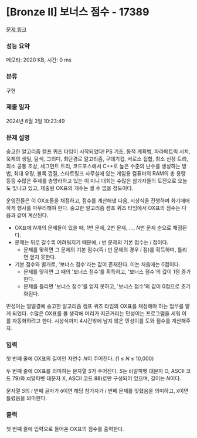 # [Bronze II] 보너스 점수 - 17389 

[문제 링크](https://www.acmicpc.net/problem/17389) 

### 성능 요약

메모리: 2020 KB, 시간: 0 ms

### 분류

구현

### 제출 일자

2024년 6월 3일 10:23:49

### 문제 설명

<p>숭고한 알고리즘 캠프 퀴즈 타임이 시작되었다! PS 기초, 동적 계획법, 파라메트릭 서치, 욱제의 생일, 탐색, 그리디, 최단경로 알고리즘, 구데기컵, 서로소 집합, 최소 신장 트리, 최소 공통 조상, 세그먼트 트리, 코드포스에서 C++로 높은 수준의 난수를 생성하는 방법, 최대 유량, 볼록 껍질, 스타트링크 사무실에 있는 게임용 컴퓨터의 RAM의 총 용량 등등 수많은 주제를 총망라하고 있는 이 미니 대회는 수많은 참가자들의 도전으로 오늘도 빛나고 있고, 제출된 OX표의 개수는 셀 수 없을 정도이다.</p>

<p>운영진들은 이 OX표들을 채점하고, 점수를 계산해낸 다음, 시상식을 진행하며 화기애애하게 행사를 마무리해야 한다. 숭고한 알고리즘 캠프 퀴즈 타임에서 OX표의 점수는 다음과 같이 계산된다.</p>

<ul>
	<li>OX표에 <em>N</em>개의 문제들이 있을 때, 1번 문제, 2번 문제, ..., <em>N</em>번 문제 순으로 채점된다.</li>
	<li>문제는 뒤로 갈수록 어려워지기 때문에, <em>i</em> 번 문제의 기본 점수는 <em>i</em> 점이다.
	<ul>
		<li>문제를 맞히면 그 문제의 기본 점수(즉 <em>i </em>번 문제의 경우 <em>i</em> 점)를 획득하며, 틀리면 얻지 못한다.</li>
	</ul>
	</li>
	<li>기본 점수와 별개로, '보너스 점수'라는 값이 존재한다. 이는 처음에는 0점이다.
	<ul>
		<li>문제를 맞히면 그 때의 '보너스 점수'를 획득하고, '보너스 점수'의 값이 1점 증가한다.</li>
		<li>문제를 틀리면 '보너스 점수'를 얻지 못하고, '보너스 점수'의 값이 0점으로 초기화된다.</li>
	</ul>
	</li>
</ul>

<p>민성이는 얼떨결에 숭고한 알고리즘 캠프 퀴즈 타임의 OX표를 채점해야 하는 업무를 맡게 되었다. 수많은 OX표를 볼 생각에 머리가 지끈거리는 민성이는 프로그램을 세워 이를 자동화하려고 한다. 시상식까지 4시간밖에 남지 않은 민성이를 도와 점수를 계산해주자.</p>

### 입력 

 <p>첫 번째 줄에 OX표의 길이인 자연수 <em>N</em>이 주어진다. (1 ≤ <em>N</em> ≤ 10,000)</p>

<p>두 번째 줄에 OX표를 의미하는 문자열 <em>S</em>가 주어진다. <em>S</em>는 <code>O</code>(알파벳 대문자 O, ASCII 코드 79)와 <code>X</code>(알파벳 대문자 X, ASCII 코드 88)로만 구성되어 있으며, 길이는 <em>N</em>이다.</p>

<p>문자열 <em>S</em>의 <em>i</em> 번째 글자가 <code>O</code>이면 해당 참가자가 <em>i</em> 번째 문제를 맞혔음을 의미하고, <code>X</code>이면 틀렸음을 의미한다.</p>

### 출력 

 <p>첫 번째 줄에 입력으로 들어온 OX표의 점수를 출력한다.</p>

